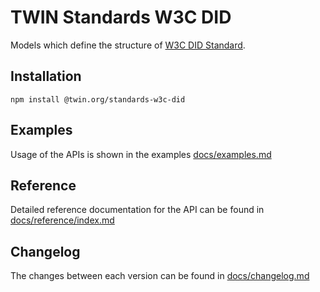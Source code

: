 # TWIN Standards W3C DID

Models which define the structure of [W3C DID Standard](https://www.w3.org/TR/did-core/).

## Installation

```shell
npm install @twin.org/standards-w3c-did
```

## Examples

Usage of the APIs is shown in the examples [docs/examples.md](docs/examples.md)

## Reference

Detailed reference documentation for the API can be found in [docs/reference/index.md](docs/reference/index.md)

## Changelog

The changes between each version can be found in [docs/changelog.md](docs/changelog.md)
